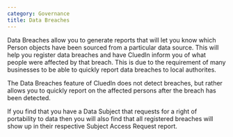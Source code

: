 ```yaml
---
category: Governance
title: Data Breaches
---
```


Data Breaches allow you to generate reports that will let you know which Person objects have been sourced from a particular data source. This will help you register data breaches and have CluedIn inform you of what people were affected by that breach. This is due to the requirement of many businesses to be able to quickly report data breaches to local authorites. 

The Data Breaches feature of CluedIn does not detect breaches, but rather allows you to quickly report on the affected persons after the breach has been detected. 

If you find that you have a Data Subject that requests for a right of portability to data then you will also find that all registered breaches will show up in their respective Subject Access Request report. 